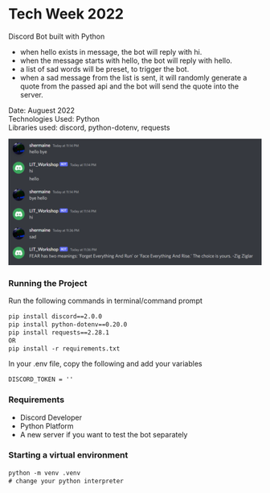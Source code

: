 # Tech Week 2022
Discord Bot built with Python
- when hello exists in message, the bot will reply with hi.
- when the message starts with hello, the bot will reply with hello.
- a list of sad words will be preset, to trigger the bot.
- when a sad message from the list is sent, it will randomly generate a quote from the passed api and the bot will send the quote into the server. 

Date: Auguest 2022 <br/>
Technologies Used: Python <br/>
Libraries used: discord, python-dotenv, requests

<img src = "./images/updated_demo.png" />

### Running the Project
Run the following commands in terminal/command prompt
```
pip install discord==2.0.0
pip install python-dotenv==0.20.0
pip install requests==2.28.1
OR
pip install -r requirements.txt
```
In your .env file, copy the following and add your variables
```
DISCORD_TOKEN = ''
```
### Requirements
- Discord Developer 
- Python Platform
- A new server if you want to test the bot separately 

### Starting a virtual environment
```
python -m venv .venv
# change your python interpreter
```